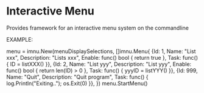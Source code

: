 # Interactive Menu

Provides framework for an interactive menu system on the commandline

EXAMPLE:



menu = imnu.New(menuDisplaySelections, []imnu.Menu{
	{Id: 1, Name: "List xxx", Description: "Lists xxx", Enable: func() bool { return true }, Task: func() { ID = listXXX() }},
	{Id: 2, Name: "List yyy", Description: "List yyy", Enable: func() bool { return len(ID) > 0 }, Task: func() { yyyID = listYYY() }},
	{Id: 999, Name: "Quit", Description: "Quit program", Task: func() { log.Println("Exiting.."); os.Exit(0) }},
})
menu.StartMenu()
